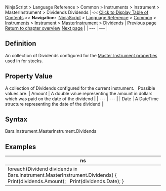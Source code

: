 ﻿
NinjaScript \> Language Reference \> Common \> Instruments \> Instrument \> MasterInstrument \> Dividends
Dividends
| \<\< [Click to Display Table of Contents](dividends.md) \>\> **Navigation:**     [NinjaScript](ninjascript.md) \> [Language Reference](language_reference_wip.md) \> [Common](common.md) \> [Instruments](instruments_ninjascript.md) \> [Instrument](instrument.md) \> [MasterInstrument](masterinstrument.md) \> Dividends | [Previous page](masterinstrument_description.md) [Return to chapter overview](masterinstrument.md) [Next page](exchanges.md) |
| --- | --- |
## Definition
An collection of Dividends configured for the [Master Instrument properties](editing_instruments.md) used in for stocks.
## 
## Property Value
A collection of Dividends configured for the current instrument.
 
Possible values are:
| Amount | A double value representing the amount in dollars which was paid on the date of the dividend |
| --- | --- |
| Date | A DateTime structure representing the date of the dividend |
 
## Syntax
Bars.Instrument.MasterInstrument.Dividends
 
## Examples
| ns |
| --- |
| foreach(Dividend dividends in Bars.Instrument.MasterInstrument.Dividends) {    Print(dividends.Amount);    Print(dividends.Date); } |

